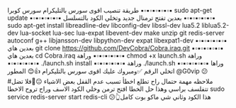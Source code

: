 طريقة تنصيب اقوى سورس بالتليكرام سورس كوبرا 
▪️▫️▪️▫️▪️▫️▪️▫️▪️▫️▪️
sudo apt-get update 
▪️▫️▪️▫️▪️▫️▪️▫️▪️▫️▪️
بعدين تفتح ترمنال جديد وتخلي الكود بالتسلسل 
▪️▫️▪️▫️▪️▫️▪️▫️▪️▫️▪️
sudo apt-get install libreadline-dev libconfig-dev libssl-dev lua5.2 liblua5.2-dev lua-socket lua-sec lua-expat libevent-dev make unzip git redis-server autoconf g++ libjansson-dev libpython-dev expat libexpat1-dev
▪️▫️▪️▫️▪️▫️▪️▫️▪️▫️▪️
بعدين هاي 
git clone https://github.com/DevCobra/Cobra.iraq.git
▪️▫️▪️▫️▪️▫️▪️▫️▪️▫️▪️
بعدين هاي 
cd Cobra.iraq
وراهة
▪️▫️▪️▫️▪️▫️▪️▫️▪️▫️▪️
chmod +x launch.sh
وراهة
▪️▫️▪️▫️▪️▫️▪️▫️▪️▫️▪️
./launch.sh install
▪️▫️▪️▫️▪️▫️▪️▫️▪️▫️▪️
وراهة 
./launch.sh
▪️▫️▪️▫️▪️▫️▪️▫️▪️▫️▪️
وراها اتخلي الرقم ✅ومبروك عليك اقوى سورس بالتليكرام 👍😊
المطور @G0vip
😕#ملاحظه مهمة حتمال راح تطلع اخطأ تسبب عدم القفل بعض الاشياء
😐🌝فلا تضل تتفلسف براسي وهذا حل الخطا افتح ترمن وخلي الكود الاسف وراح تروح الاخطا
sudo service redis-server start
redis-cli
😕👆هذا الكود وثاني شي ماكو بوت كامل
